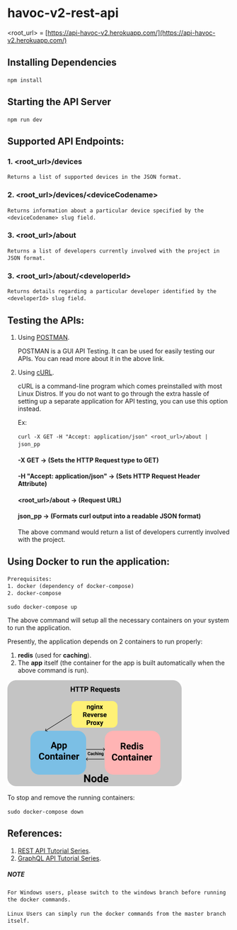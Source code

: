 # havoc-v2-rest-api
 
 \<root_url\> = [https://api-havoc-v2.herokuapp.com/](https://api-havoc-v2.herokuapp.com/)

## Installing Dependencies
`npm install`

## Starting the API Server
`npm run dev`

## Supported API Endpoints:

### 1. \<root_url\>/devices

    Returns a list of supported devices in the JSON format.

### 2. \<root_url\>/devices/\<deviceCodename\>

    Returns information about a particular device specified by the <deviceCodename> slug field. 

### 3. \<root_url\>/about

    Returns a list of developers currently involved with the project in JSON format.

### 3. \<root_url\>/about/\<developerId\>

    Returns details regarding a particular developer identified by the <developerId> slug field.

## Testing the APIs:

1. Using [POSTMAN](https://www.postman.com/).

    POSTMAN is a GUI API Testing. It can be used for easily testing our APIs. You can read more about it in the above link.

2. Using [cURL](https://curl.haxx.se/).

    cURL is a command-line program which comes preinstalled with most Linux Distros. If you do not want to go through the extra hassle of setting up a separate application for API testing, you can use this option instead.

    Ex:

    `curl -X GET -H "Accept: application/json" <root_url>/about | json_pp`

    #### -X GET -> (Sets the HTTP Request type to GET)
    #### -H "Accept: application/json" -> (Sets HTTP Request Header Attribute)
    #### <root_url>/about -> (Request URL)
    #### json_pp -> (Formats curl output into a readable JSON format)

    The above command would return a list of developers currently involved with the project.

## Using Docker to run the application:

    Prerequisites:
    1. docker (dependency of docker-compose)
    2. docker-compose

`sudo docker-compose up`

The above command will setup all the necessary containers on your system to run the application.

Presently, the application depends on 2 containers to run properly:

1. **redis** (used for **caching**).
2. The **app** itself (the container for the app is built automatically when the above command is run).

![Docker Setup](docs/images/docker-setup.png)

To stop and remove the running containers:

`sudo docker-compose down`

## References:

1. [REST API Tutorial Series](https://www.youtube.com/playlist?list=PL55RiY5tL51q4D-B63KBnygU6opNPFk_q).
2. [GraphQL API Tutorial Series](https://www.youtube.com/playlist?list=PL55RiY5tL51rG1x02Yyj93iypUuHYXcB_).

##### NOTE

    For Windows users, please switch to the windows branch before running the docker commands.

    Linux Users can simply run the docker commands from the master branch itself.